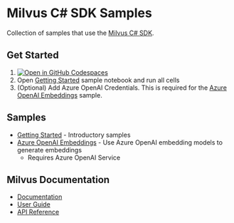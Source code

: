 # Milvus C# SDK Samples

Collection of samples that use the [Milvus C# SDK](https://www.nuget.org/packages/Milvus.Client/).

## Get Started

1. [![Open in GitHub Codespaces](https://github.com/codespaces/badge.svg)](https://codespaces.new/luisquintanilla/dotnet-ai-playground/tree/milvus-samples)
1. Open [Getting Started](./getting-started.ipynb) sample notebook and run all cells
1. (Optional) Add Azure OpenAI Credentials. This is required for the [Azure OpenAI Embeddings](./aoai-embeddings.ipynb) sample. 

## Samples

- [Getting Started](./getting-started.ipynb) - Introductory samples
- [Azure OpenAI Embeddings](./aoai-embeddings.ipynb) - Use Azure OpenAI embedding models to generate embeddings
  - Requires Azure OpenAI Service

## Milvus Documentation

- [Documentation](https://milvus.io/docs/v2.2.x)
- [User Guide](https://github.com/milvus-io/milvus-sdk-csharp/tree/main/docs/user_guide)
- [API Reference](https://github.com/milvus-io/milvus-sdk-csharp/tree/main/docs/api_reference)